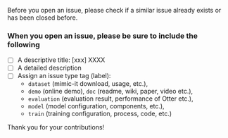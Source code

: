 Before you open an issue, please check if a similar issue already exists or has been closed before.

### When you open an issue, please be sure to include the following

- [ ] A descriptive title: [xxx] XXXX
- [ ] A detailed description
- [ ] Assign an issue type tag (label):
  - `dataset` (mimic-it download, usage, etc.),
  - `demo` (online demo), `doc` (readme, wiki, paper, video etc.),
  - `evaluation` (evaluation result, performance of Otter etc.),
  - `model` (model configuration, components, etc.),
  - `train` (training configuration, process, code, etc.)

Thank you for your contributions!
